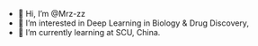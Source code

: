 - 👋 Hi, I’m @Mrz-zz
- 👀 I’m interested in Deep Learning in Biology & Drug Discovery,
- 🌱 I’m currently learning at SCU, China.


